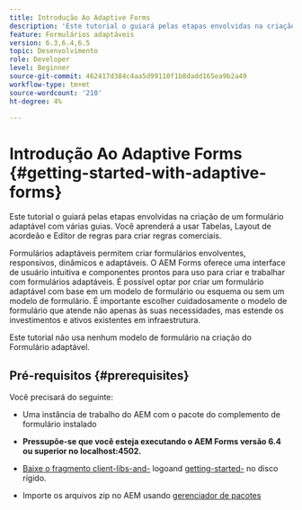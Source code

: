 ```yaml
---
title: Introdução Ao Adaptive Forms
description: 'Este tutorial o guiará pelas etapas envolvidas na criação de um formulário adaptável com várias guias. Você aprenderá a usar Tabelas, Layout de acordeão e Editor de regras para criar regras comerciais. '
feature: Formulários adaptáveis
version: 6.3,6.4,6.5
topic: Desenvolvimento
role: Developer
level: Beginner
source-git-commit: 462417d384c4aa5d99110f1b8dadd165ea9b2a49
workflow-type: tm+mt
source-wordcount: '210'
ht-degree: 4%

---
```



# Introdução Ao Adaptive Forms {#getting-started-with-adaptive-forms}

Este tutorial o guiará pelas etapas envolvidas na criação de um formulário adaptável com várias guias. Você aprenderá a usar Tabelas, Layout de acordeão e Editor de regras para criar regras comerciais.

Formulários adaptáveis permitem criar formulários envolventes, responsivos, dinâmicos e adaptáveis. O AEM Forms oferece uma interface de usuário intuitiva e componentes prontos para uso para criar e trabalhar com formulários adaptáveis. É possível optar por criar um formulário adaptável com base em um modelo de formulário ou esquema ou sem um modelo de formulário. É importante escolher cuidadosamente o modelo de formulário que atende não apenas às suas necessidades, mas estende os investimentos e ativos existentes em infraestrutura.

Este tutorial não usa nenhum modelo de formulário na criação do Formulário adaptável.

## Pré-requisitos {#prerequisites}

Você precisará do seguinte:

* Uma instância de trabalho do AEM com o pacote do complemento de formulário instalado

* **Pressupõe-se que você esteja executando o AEM Forms versão 6.4 ou superior no localhost:4502.**

* [Baixe o fragmento client-libs-and-](assets/client-libs-and-logo.zip) logoand  [getting-started-](assets/getting-started-fragment.zip) no disco rígido.

* Importe os arquivos zip no AEM usando [gerenciador de pacotes ](http://localhost:4502/crx/packmgr/index.jsp)


